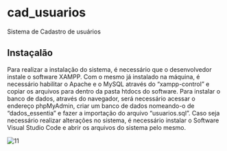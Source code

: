 # cad_usuarios
Sistema de Cadastro de usuários

<h2>Instaçalão</h2>
Para realizar 
a instalação do sistema, é necessário que o desenvolvedor instale o software XAMPP. Com o mesmo já instalado na máquina, é necessário habilitar o Apache e o MySQL através do “xampp-control” e copiar os arquivos para dentro da pasta htdocs do software. Para instalar o banco de dados, através do navegador, será necessário acessar o endereço phpMyAdmin, criar um banco de dados nomeando-o de “dados_essentia” e fazer a importação do arquivo “usuarios.sql”.
Caso seja necessário realizar alterações no sistema, é necessário instalar o Software Visual Studio Code e abrir os arquivos do sistema pelo mesmo.

![11](https://user-images.githubusercontent.com/43298622/147722496-93d631cf-2194-484d-aa72-78d6dd3b8b4a.png)

